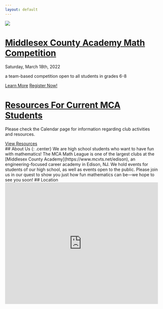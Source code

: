 ```yaml
---
layout: default
---
```

<div class="banner main-banner">
	<div class="banner-cont main-banner-cont">
	<a href="{{ site.baseurl }}/mcamc"><img src="{{ site.baseurl }}/images/mcamc-logo.svg" class="main-banner-img"></a>
	<div class="main-banner-overlay">
		<h1 class="main-banner-title"><a href="{{ site.baseurl }}/mcamc">Middlesex County Academy Math Competition</a></h1>
		<p class="main-banner-text">Saturday, March 18th, 2022</p>
		<p class="main-banner-text">a team-based competition open to all students in grades 6-8</p>
		<div class="banner-btn-cont">
			<a href="{{ site.baseurl }}/mcamc" class="banner-btn">Learn More</a>
			<a href="{{ site.baseurl }}/mcamc/register" class="banner-btn-flair">Register Now!</a>
		</div>
	</div>
	</div>
</div>
<div class="banner sub-banner">
	<div class="banner-cont sub-banner-cont">
		<h1 class="sub-banner-title"><a href="{{ site.baseurl }}/internal-use">Resources For Current MCA Students</a></h1>
		<p>Please check the Calendar page for information regarding club activities and resources.</p>
		<div class="banner-btn-cont">
			<a href="{{ site.baseurl }}/calendar" class="banner-btn">View Resources</a>
		</div>
	</div>
</div>
## About Us
{: .center}
We are high school students who want to have fun with mathematics! The MCA Math League is one of the largest clubs at the [Middlesex County Academy](https://www.mcvts.net/edison), an engineering-focused career academy in Edison, NJ. We hold events for students of our high school, as well as events open to the public. Please join us in our quest to show you just how fun mathematics can be—we hope to see you soon!
## Location
<div class="mapouter">
  <div class="gmap_canvas">
    <iframe height="400" width="1000" id="gmap_canvas" src="https://maps.google.com/maps?q=100%20technology%20drive%2C%20edison%20nj&t=&z=15&ie=UTF8&iwloc=&output=embed" frameborder="0" scrolling="no" marginheight="0" marginwidth="0"></iframe>
  </div>
  <style>
    .mapouter { text-align: right; }
    .gmap_canvas { overflow: hidden; background: none !important; }
    iframe { display: block; width: 100%; }
  </style>
</div>
<script type="text/javascript">
	function isIE() { ua = navigator.userAgent; var is_ie = ua.indexOf("MSIE ") > -1 || ua.indexOf("Trident/") > -1; return is_ie; }
	if (isIE()) { alert("Internet Explorer is not officially supported by this website. Although most elements should work, consider using Google Chrome, Microsoft Edge, or Mozilla Firefox for best compatibility.") }
</script>